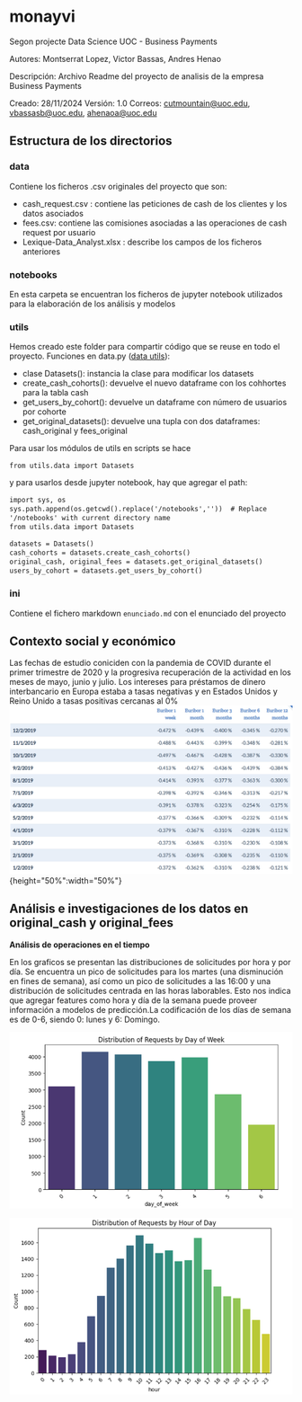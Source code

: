 # monayvi
Segon projecte Data Science UOC - Business Payments

Autores: Montserrat Lopez, Victor Bassas,  Andres Henao

Descripción: Archivo Readme del proyecto de analisis de la empresa Business Payments

Creado: 28/11/2024
Versión: 1.0
Correos: cutmountain@uoc.edu, vbassasb@uoc.edu, ahenaoa@uoc.edu

## Estructura de los directorios
### data
Contiene los ficheros .csv originales del proyecto que son:
- cash_request.csv : contiene las peticiones de cash de los clientes y los datos asociados
- fees.csv: contiene las comisiones asociadas a las operaciones de cash request por usuario
- Lexique-Data_Analyst.xlsx : describe los campos de los ficheros anteriores

### notebooks
En esta carpeta se encuentran los ficheros de jupyter notebook utilizados para la elaboración de los análisis y modelos

### utils

Hemos creado este folder para compartir código que se reuse en todo el proyecto.
Funciones en data.py ([data utils]([https://github.com/ahenao/aguacate-aljoan/blob/main/utils/data.py](https://github.com/DataScience-UOC-projects/monayvi/blob/main/utils/data.py))): 
- clase Datasets(): instancia la clase para modificar los datasets
- create_cash_cohorts(): devuelve el nuevo dataframe con los cohhortes para la tabla cash
- get_users_by_cohort(): devuelve un dataframe con número de usuarios por cohorte
- get_original_datasets(): devuelve una tupla con dos dataframes: cash_original y fees_original

Para usar los módulos de utils en scripts se hace 
```
from utils.data import Datasets
```
y para usarlos desde jupyter notebook, hay que agregar el path:

```
import sys, os
sys.path.append(os.getcwd().replace('/notebooks',''))  # Replace '/notebooks' with current directory name
from utils.data import Datasets
```

```
datasets = Datasets()
cash_cohorts = datasets.create_cash_cohorts()
original_cash, original_fees = datasets.get_original_datasets()
users_by_cohort = datasets.get_users_by_cohort()
```
### ini

Contiene el fichero markdown ```enunciado.md``` con el enunciado del proyecto

## Contexto social y económico

Las fechas de estudio coniciden con la pandemia de COVID durante el primer trimestre de 2020 y la progresiva recuperación de la actividad en los meses de mayo, junio y julio.
Los intereses para préstamos de dinero interbancario en Europa estaba a tasas negativas y en Estados Unidos y Reino Unido a tasas positivas cercanas al 0%
![Euribor año 2019](/figures/Euribor2019.png){height="50%":width="50%"}

## Análisis e investigaciones de los datos en original_cash y original_fees

**Análisis de operaciones en el tiempo**

En los graficos se presentan las distribuciones de solicitudes por hora y por día. Se encuentra un pico de solicitudes para los martes (una disminución en fines de semana), así como un pico de solicitudes a las 16:00 y una distribución de solicitudes centrada en las horas laborables. Esto nos indica que agregar features como hora y día de la semana puede proveer información a modelos de predicción.La codificación de los días de semana es de 0-6, siendo 0: lunes y 6: Domingo.

![Solicitudes por dia](figures/days_cash.png)

![Solicitudes por hora](figures/hours_cash.png)
